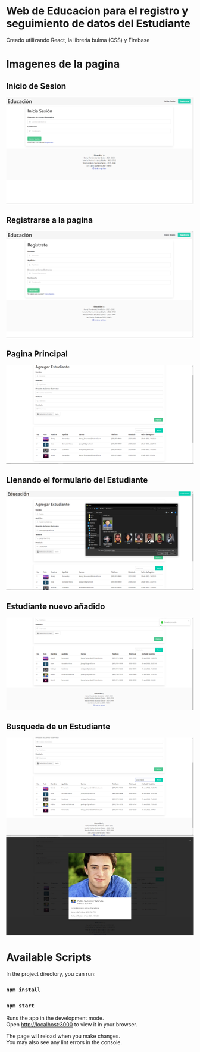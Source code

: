 # Web de Educacion para el registro y seguimiento de datos del Estudiante

Creado utilizando React, la libreria bulma (CSS) y Firebase

# Imagenes de la pagina

## Inicio de Sesion

![Primera Captura de Pantalla](/src/img/Educacion1.png)

## Registrarse a la pagina

![Segunda Captura de Pantalla](/src/img/Educacion2.png)

## Pagina Principal

![Tercera Captura de Pantalla](/src/img/Educacion3.png)

## Llenando el formulario del Estudiante

![Cuarta Captura de Pantalla](/src/img/Educacion4.png)

## Estudiante nuevo añadido

![Quinta Captura de Pantalla](/src/img/Educacion5.png)

## Busqueda de un Estudiante

![Sexta Captura de Pantalla](/src/img/Educacion6.png)
![Septima Captura de Pantalla](/src/img/Educacion7.png)

# Available Scripts

In the project directory, you can run:

### `npm install`

### `npm start`

Runs the app in the development mode.\
Open [http://localhost:3000](http://localhost:3000) to view it in your browser.

The page will reload when you make changes.\
You may also see any lint errors in the console.
